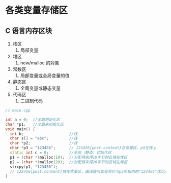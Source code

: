 # 各类变量存储区

## C 语言内存区块

1. 栈区
   1. 局部变量
2. 堆区
   1. new/malloc 的对象
3. 常数区
   1. 局部变量或全局变量的值
4. 静态区
   1. 全局变量或静态变量
5. 代码区
   1. 二进制代码

```cpp
// main.cpp

int a = 0;  //全局初始化区
char *p1;   //全局未初始化区
void main() {
  int b;                    //栈
  char s[] = "abc";         //栈
  char *p2;                 //栈
  char *p3 = "123456";      // 123456{post.content}在常量区，p3在栈上
  static int c = 0;         //全局（静态）初始化区
  p1 = (char *)malloc(10);  //分配得来得10字节的区域在堆区
  p2 = (char *)malloc(20);  //分配得来得20字节的区域在堆区
  strcpy(p1, "123456");
  // 123456{post.content}放在常量区，编译器可能会将它与p3所指向的"123456"优化成一块
}
```